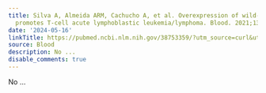 ```yaml
---
title: Silva A, Almeida ARM, Cachucho A, et al. Overexpression of wild-type IL-7Rα
  promotes T-cell acute lymphoblastic leukemia/lymphoma. Blood. 2021;138(12):1040-1052
date: '2024-05-16'
linkTitle: https://pubmed.ncbi.nlm.nih.gov/38753359/?utm_source=curl&utm_medium=rss&utm_campaign=journals&utm_content=7603509&fc=None&ff=20240516181509&v=2.18.0.post9+e462414
source: Blood
description: No ...
disable_comments: true
---
```

No ...